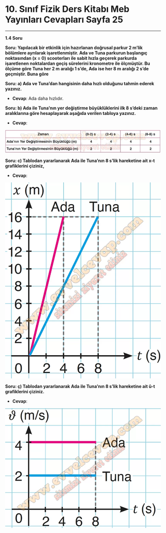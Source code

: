# 10. Sınıf Fizik Ders Kitabı Meb Yayınları Cevapları Sayfa 25

---

**1.4 Soru**

**Soru: Yapılacak bir etkinlik için hazırlanan doğrusal parkur 2 m’lik bölümlere ayrılarak işaretlenmiştir. Ada ve Tuna parkurun başlangıç noktasından (x = 0) scooterları ile sabit hızla geçerek parkurda işaretlenen noktalardan geçiş sürelerini kronometre ile ölçmüştür. Bu ölçüme göre Tuna her 2 m aralığı 1 s’de, Ada ise her 8 m aralığı 2 s’de geçmiştir. Buna göre**

**Soru: a) Ada ve Tuna’dan hangisinin daha hızlı olduğunu tahmin ederek yazınız.**

-   **Cevap**: Ada daha hızlıdır.

**Soru: b) Ada ile Tuna’nın yer değiştirme büyüklüklerini ilk 8 s’deki zaman aralıklarına göre hesaplayarak aşağıda verilen tabloya yazınız.**

-   **Cevap**:

![Image 1](./image_1.webp)

**Soru: c) Tablodan yararlanarak Ada ile Tuna’nın 8 s’lik hareketine ait x-t grafiklerini çiziniz,**

-   **Cevap**:

![Image 2](./image_2.webp)

**Soru: ç) Tablodan yararlanarak Ada ile Tuna’nın 8 s’lik hareketine ait û-t grafiklerini çiziniz.**

-   **Cevap**:

![Image 3](./image_3.webp)